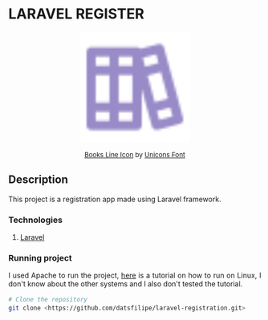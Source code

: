 # LARAVEL REGISTER

<p align="center">
  <img width="220" src="./assets/books.svg">
</p>  

<p style="font-size: 13px" align="center">
  <a href="https://iconscout.com/icons/books" target="_blank">Books Line Icon</a> by <a href="https://iconscout.com/contributors/unicons" target="_blank">Unicons Font</a>
</p>

## Description

<p align="justify">
  This project is a registration app made using Laravel framework.
</p>

### Technologies

1. <a href="https://laravel.com/" >Laravel</a>

### Running project

<p align="justify">I used Apache to run the project, <a href="https://www.codecheef.org/article/how-to-deploy-laravel-project-with-apache-and-linux-server" >here</a> is a tutorial on how to run on Linux, I don't know about the other systems and I also don't tested the tutorial.</p>

```bash
# Clone the repository
git clone <https://github.com/datsfilipe/laravel-registration.git>
```

